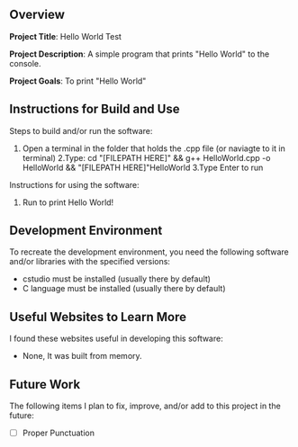 ## Overview

**Project Title**: Hello World Test

**Project Description**: A simple program that prints "Hello World" to the console.

**Project Goals**: To print "Hello World"

## Instructions for Build and Use

Steps to build and/or run the software:

1. Open a terminal in the folder that holds the .cpp file (or naviagte to it in terminal)
2.Type: cd "[FILEPATH HERE]" && g++ HelloWorld.cpp -o HelloWorld && "[FILEPATH HERE]"HelloWorld
3.Type Enter to run

Instructions for using the software:

1. Run to print Hello World!

## Development Environment 

To recreate the development environment, you need the following software and/or libraries with the specified versions:

* cstudio must be installed (usually there by default)
* C language must be installed (usually there by default)

## Useful Websites to Learn More

I found these websites useful in developing this software:

* None, It was built from memory.

## Future Work

The following items I plan to fix, improve, and/or add to this project in the future:

* [ ] Proper Punctuation
